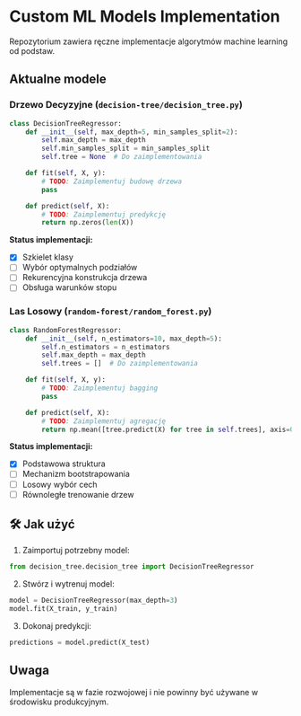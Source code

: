 # Custom ML Models Implementation

Repozytorium zawiera ręczne implementacje algorytmów machine learning od podstaw.

## Aktualne modele

### Drzewo Decyzyjne (`decision-tree/decision_tree.py`)
```python
class DecisionTreeRegressor:
    def __init__(self, max_depth=5, min_samples_split=2):
        self.max_depth = max_depth
        self.min_samples_split = min_samples_split
        self.tree = None  # Do zaimplementowania

    def fit(self, X, y):
        # TODO: Zaimplementuj budowę drzewa
        pass

    def predict(self, X):
        # TODO: Zaimplementuj predykcję
        return np.zeros(len(X))
```

**Status implementacji:**
- [x] Szkielet klasy
- [ ] Wybór optymalnych podziałów
- [ ] Rekurencyjna konstrukcja drzewa
- [ ] Obsługa warunków stopu

### Las Losowy (`random-forest/random_forest.py`)
```python
class RandomForestRegressor:
    def __init__(self, n_estimators=10, max_depth=5):
        self.n_estimators = n_estimators
        self.max_depth = max_depth
        self.trees = []  # Do zaimplementowania

    def fit(self, X, y):
        # TODO: Zaimplementuj bagging
        pass

    def predict(self, X):
        # TODO: Zaimplementuj agregację
        return np.mean([tree.predict(X) for tree in self.trees], axis=0)
```

**Status implementacji:**
- [x] Podstawowa struktura
- [ ] Mechanizm bootstrapowania
- [ ] Losowy wybór cech
- [ ] Równoległe trenowanie drzew

## 🛠 Jak użyć

1. Zaimportuj potrzebny model:
```python
from decision_tree.decision_tree import DecisionTreeRegressor
```

2. Stwórz i wytrenuj model:
```python
model = DecisionTreeRegressor(max_depth=3)
model.fit(X_train, y_train)
```

3. Dokonaj predykcji:
```python
predictions = model.predict(X_test)
```

## Uwaga
Implementacje są w fazie rozwojowej i nie powinny być używane w środowisku produkcyjnym.
